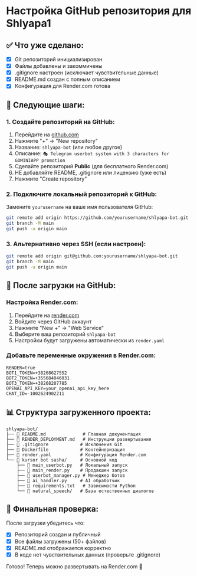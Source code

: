 # Настройка GitHub репозитория для Shlyapa1

## ✅ Что уже сделано:

- [x] Git репозиторий инициализирован
- [x] Файлы добавлены и закоммичены  
- [x] .gitignore настроен (исключает чувствительные данные)
- [x] README.md создан с полным описанием
- [x] Конфигурация для Render.com готова

## 🚀 Следующие шаги:

### 1. Создайте репозиторий на GitHub:
1. Перейдите на [github.com](https://github.com)
2. Нажмите "+" → "New repository"
3. Название: `shlyapa-bot` (или любое другое)
4. Описание: `🎭 Telegram userbot system with 3 characters for GOMINIAPP promotion`
5. Сделайте репозиторий **Public** (для бесплатного Render.com)
6. НЕ добавляйте README, .gitignore или лицензию (уже есть)
7. Нажмите "Create repository"

### 2. Подключите локальный репозиторий к GitHub:

Замените `yourusername` на ваше имя пользователя GitHub:

```bash
git remote add origin https://github.com/yourusername/shlyapa-bot.git
git branch -M main
git push -u origin main
```

### 3. Альтернативно через SSH (если настроен):

```bash
git remote add origin git@github.com:yourusername/shlyapa-bot.git
git branch -M main  
git push -u origin main
```

## 🔧 После загрузки на GitHub:

### Настройка Render.com:
1. Перейдите на [render.com](https://render.com)
2. Войдите через GitHub аккаунт
3. Нажмите "New +" → "Web Service"
4. Выберите ваш репозиторий `shlyapa-bot`
5. Настройки будут загружены автоматически из `render.yaml`

### Добавьте переменные окружения в Render.com:
```
RENDER=true
BOT1_TOKEN=+38268627552
BOT2_TOKEN=+355684046031
BOT3_TOKEN=+38268207785
OPENAI_API_KEY=your_openai_api_key_here
CHAT_ID=-1002624902211
```

## 📊 Структура загруженного проекта:

```
shlyapa-bot/
├── 📄 README.md              # Главная документация
├── 📄 RENDER_DEPLOYMENT.md   # Инструкции развертывания
├── 📄 .gitignore            # Исключения Git
├── 📄 Dockerfile            # Контейнеризация
├── 📄 render.yaml           # Конфигурация Render.com
└── 📁 kursor bot sasha/     # Основной код
    ├── 🐍 main_userbot.py   # Локальный запуск
    ├── 🐍 main_render.py    # Продакшен запуск
    ├── 🐍 userbot_manager.py # Менеджер ботов
    ├── 🐍 ai_handler.py     # AI обработчик
    ├── 📄 requirements.txt   # Зависимости Python
    └── 📁 natural_speech/   # База естественных диалогов
```

## 🎯 Финальная проверка:

После загрузки убедитесь что:
- [x] Репозиторий создан и публичный
- [x] Все файлы загружены (50+ файлов)
- [x] README.md отображается корректно
- [x] В коде нет чувствительных данных (проверьте .gitignore)

Готово! Теперь можно развертывать на Render.com 🚀